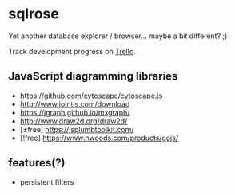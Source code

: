 # sqlrose

Yet another database explorer / browser... maybe a bit different? ;)

Track development progress on [Trello](https://trello.com/b/41G7I2lW/sqlrose).

## JavaScript diagramming libraries

 * https://github.com/cytoscape/cytoscape.js
 * http://www.jointjs.com/download
 * https://jgraph.github.io/mxgraph/
 * http://www.draw2d.org/draw2d/
 * [±free] https://jsplumbtoolkit.com/
 * [!free] https://www.nwoods.com/products/gojs/

## features(?)

 * persistent filters
